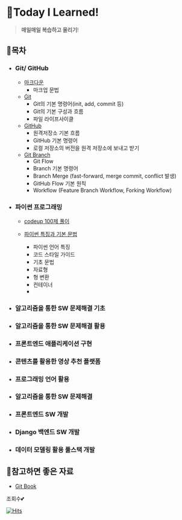 # 📝Today I Learned!

> **매일매일 복습하고 올리기**!



## 📁목차

- ### Git/ GitHub

  - [마크다운](https://github.com/psun0610/TIL/blob/master/markdown/%EB%A7%88%ED%81%AC%EB%8B%A4%EC%9A%B4.md)
    - 마크업 문법
  - [Git](https://github.com/psun0610/TIL/blob/master/Git/Git.md)
    - Git의 기본 명령어(init, add, commit 등)
    - Git의 기본 구성과 흐름
    - 파일 라이프사이클
  - [GitHub](https://github.com/psun0610/TIL/blob/master/Git/GitHub.md)
    - 원격저장소 기본 흐름
    - GitHub 기본 명령어
    - 로컬 저장소의 버전을 원격 저장소에 보내고 받기
  - [Git Branch](https://github.com/psun0610/TIL/blob/master/Git/Git_Branch.md)
    - Git Flow
    - Branch 기본 명령어
    - Branch Merge (fast-forward, merge commit, conflict 발생)
    - GitHub Flow 기본 원칙
    - Workflow (Feature Branch Workflow, Forking Workflow)




- ### 파이썬 프로그래밍


  - [codeup 100제 풀이](https://github.com/psun0610/TIL/tree/master/Python/codeup)
  - [파이썬 특징과 기본 문법](https://github.com/psun0610/TIL/blob/master/Python/Python%EA%B8%B0%EC%B4%88.md)

    - 파이썬 언어 특징
    - 코드 스타일 가이드
    - 기초 문법
    - 자료형
    - 형 변환
    - 컨테이너
    - 

- ### 알고리즘을 통한 SW 문제해결 기초

- ### 알고리즘을 통한 SW 문제해결 활용

- ### 프론트엔드 애플리케이션 구현

- ### 콘텐츠를 활용한 영상 추천 플랫폼

- ### 프로그래밍 언어 활용

- ### 알고리즘을 통한 SW 문제해결

- ### 프론트엔드 SW 개발

- ### Django 백엔드 SW 개발

- ### 데이터 모델링 활용 풀스택 개발



## 🧷참고하면 좋은 자료

- [Git Book](https://git-scm.com/book/ko/v2)



조회수💕

[![Hits](https://hits.seeyoufarm.com/api/count/incr/badge.svg?url=https%3A%2F%2Fgithub.com%2Fpsun0610&count_bg=%23FFACC5&title_bg=%2338B2D2C7&icon=&icon_color=%23E7E7E7&title=TIL&edge_flat=false)](https://hits.seeyoufarm.com)
